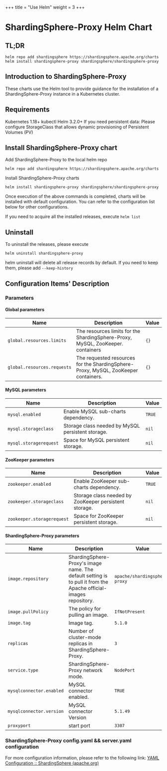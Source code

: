 +++
title = "Use Helm"
weight = 3
+++
# ShardingSphere-Proxy Helm Chart
## TL;DR 
```Dockerfiile
helm repo add shardingsphere https://shardingsphere.apache.org/charts
helm install shardingsphere-proxy shardingsphere/shardingsphere-proxy
```

## Introduction to ShardingSphere-Proxy
These charts use the Helm tool to provide guidance for the installation of a ShardingSphere-Proxy instance in a Kubernetes cluster.

## Requirements
Kubernetes 1.18+
kubectl
Helm 3.2.0+
If you need persistent data:
Please configure StorageClass that allows dynamic provisioning of Persistent Volumes (PV)

## Install ShardingSphere-Proxy chart
Add ShardingSphere-Proxy to the local helm repo
```
helm repo add shardingsphere https://shardingsphere.apache.org/charts
```

Install ShardingSphere-Proxy charts
```
helm install shardingsphere-proxy shardingsphere/shardingsphere-proxy
```

Once execution of the above commands is completed, charts will be installed with default configuration. You can refer to the configuration list below for other configurations.

If you need to acquire all the installed releases, execute `helm list`

## Uninstall
To uninstall the releases, please execute
```
helm uninstall shardingsphere-proxy
```

helm uninstall will delete all release records by default. If you need to keep them, please add `--keep-history`

## Configuration Items' Description
### Parameters
#### Global parameters
| Name                        | Description                                                                       | Value |
| --------------------------- | --------------------------------------------------------------------------------- | ----- |
| `global.resources.limits`   | The resources limits for the ShardingSphere-Proxy, MySQL, ZooKeeper. containers    | `{}`  |
| `global.resources.requests` | The requested resources for the ShardingSphere-Proxy, MySQL, ZooKeeper containers. | `{}`  |

#### MySQL parameters
| Name                   | Description                                      | Value |
| ---------------------- | ------------------------------------------------ | ----- |
| `mysql.enabled`        | Enable MySQL sub-charts dependency.               | `TRUE`  |
| `mysql.storageclass`   | Storage class needed by MySQL persistent storage. | `nil`   |
| `mysql.storagerequest` | Space for MySQL persistent storage.               | `nil`   |

#### ZooKeeper parameters
| Name                       | Description                                           | Value  |
| -------------------------- |-------------------------------------------------------| ------ |
| `zookeeper.enabled`        | Enable ZooKeeper sub-charts dependency.               | `TRUE` |
| `zookeeper.storageclass`   | Storage class needed by ZooKeeper persistent storage. | `nil`  |
| `zookeeper.storagerequest` | Space for ZooKeeper persistent storage.               | `nil`  |

#### ShardingSphere-Proxy parameters
| Name                       | Description                                                                                                      | Value  |
| -------------------------- |------------------------------------------------------------------------------------------------------------------| ------ |
|`image.repository`       | ShardingSphere-Proxy's image name. The default setting is to pull it from the Apache official-images repository. | `apache/shardingsphere-proxy` |
| `image.pullPolicy` | The policy for pulling an image.                                                                                 | `IfNotPresent` |
| `image.tag`| Image tag.                                                                                                       |`5.1.0`  |
| `replicas`| Number of cluster-mode replicas in ShardingSphere-Proxy.                                                         |`3`  |
|`service.type`| ShardingSphere-Proxy network mode.                                                                               |`NodePort`|
| `mysqlconnector.enabled`| MySQL connector enabled.                                                                                         |`TRUE`  |
| `mysqlconnector.version` | MySQL connector Version                                                                                          | `5.1.49`                      |
| `proxyport`| start port                                                                                                       |`3307` |

### ShardingSphere-Proxy config.yaml && server.yaml configuration
For more configuration information, please refer to the following link: [YAML Configuration :: ShardingSphere (apache.org)](https://shardingsphere.apache.org/document/5.1.0/en/user-manual/shardingsphere-jdbc/yaml-config/)

